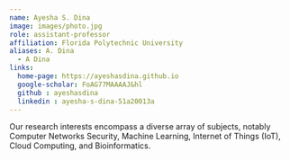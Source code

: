 ```yaml
---
name: Ayesha S. Dina
image: images/photo.jpg
role: assistant-professor
affiliation: Florida Polytechnic University
aliases: A. Dina
  - A Dina
links:
  home-page: https://ayeshasdina.github.io
  google-scholar: FoAG77MAAAAJ&hl
  github : ayeshasdina
  linkedin : ayesha-s-dina-51a20013a  
---
```


Our research interests encompass a diverse array of subjects, notably Computer Networks Security, Machine Learning, Internet of Things (IoT), Cloud Computing, and Bioinformatics.
